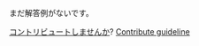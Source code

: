 
まだ解答例がないです。

[コントリビュートしませんか](https://github.com/BFEdev/BFE.dev-solutions/blob/main/quiz/implicit-conversion-iii_ja.md)?  [Contribute guideline](https://github.com/BFEdev/BFE.dev-solutions#how-to-contribute)

